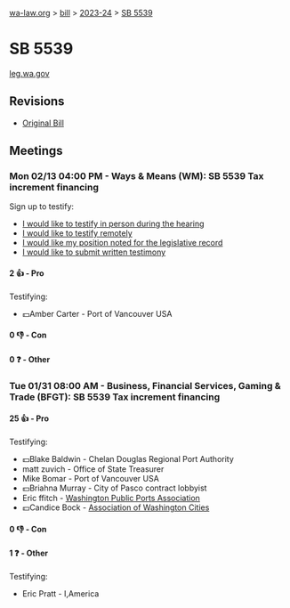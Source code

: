 [wa-law.org](/) > [bill](/bill/) > [2023-24](/bill/2023-24/) > [SB 5539](/bill/2023-24/sb/5539/)

# SB 5539
[leg.wa.gov](https://app.leg.wa.gov/billsummary?BillNumber=5539&Year=2023&Initiative=false)

## Revisions
* [Original Bill](1/)

## Meetings
### Mon 02/13 04:00 PM - Ways & Means (WM): SB 5539 Tax increment financing
Sign up to testify:
* [I would like to testify in person during the hearing](https://app.leg.wa.gov/csi/Testifier/Add?chamber=House&mId=30722&aId=151807&caId=21521&tId=1)
* [I would like to testify remotely](https://app.leg.wa.gov/csi/Testifier/Add?chamber=House&mId=30722&aId=151807&caId=21521&tId=2)
* [I would like my position noted for the legislative record](https://app.leg.wa.gov/csi/Testifier/Add?chamber=House&mId=30722&aId=151807&caId=21521&tId=3)
* [I would like to submit written testimony](https://app.leg.wa.gov/csi/Testifier/Add?chamber=House&mId=30722&aId=151807&caId=21521&tId=4)

#### 2 👍 - Pro
Testifying:
* 💵Amber Carter - Port of Vancouver USA

#### 0 👎 - Con

#### 0 ❓ - Other

### Tue 01/31 08:00 AM - Business, Financial Services, Gaming & Trade (BFGT): SB 5539 Tax increment financing
#### 25 👍 - Pro
Testifying:
* 💵Blake Baldwin - Chelan Douglas Regional Port Authority
* matt zuvich - Office of State Treasurer
* Mike Bomar - Port of Vancouver USA
* 💵Briahna Murray - City of Pasco contract lobbyist
* Eric ffitch - [Washington Public Ports Association](/org/washington_public_ports_association/)
* 💵Candice Bock - [Association of Washington Cities](/org/association_of_washington_cities/)

#### 0 👎 - Con

#### 1 ❓ - Other
Testifying:
* Eric Pratt - I,America
